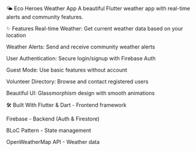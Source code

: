 🌤️ Eco Heroes Weather App
A beautiful Flutter weather app with real-time alerts and community features.

✨ Features
Real-time Weather: Get current weather data based on your location

Weather Alerts: Send and receive community weather alerts

User Authentication: Secure login/signup with Firebase Auth

Guest Mode: Use basic features without account

Volunteer Directory: Browse and contact registered users

Beautiful UI: Glassmorphism design with smooth animations

🛠️ Built With
Flutter & Dart - Frontend framework

Firebase - Backend (Auth & Firestore)

BLoC Pattern - State management

OpenWeatherMap API - Weather data

